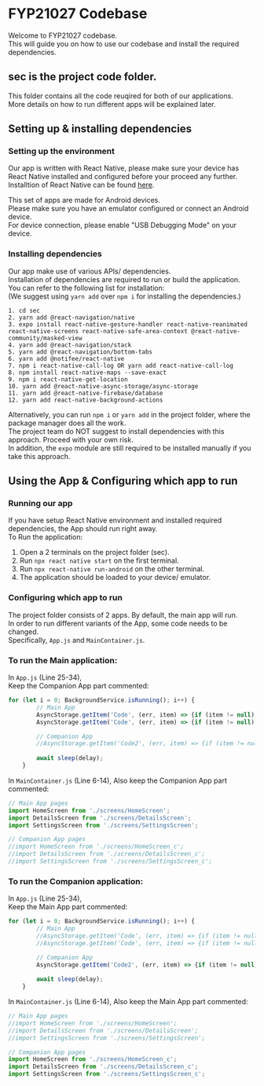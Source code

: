 # FYP21027 Codebase

Welcome to FYP21027 codebase.  
This will guide you on how to use our codebase and install the required dependencies.
  
  
## sec is the project code folder.
This folder contains all the code reuqired for both of our applications.  
More details on how to run different apps will be explained later.  
  
  
## Setting up & installing dependencies
### Setting up the environment
Our app is written with React Native, please make sure your device has React Native installed and configured before your proceed any further.  
Installtion of React Native can be found [here](https://reactnative.dev/docs/environment-setup).  
  
This set of apps are made for Android devices.  
Please make sure you have an emulator configured or connect an Android device.  
For device connection, please enable "USB Debugging Mode" on your device.  
  
### Installing dependencies
Our app make use of various APIs/ dependencies.  
Installation of dependencies are required to run or build the application.  
You can refer to the following list for installation:  
(We suggest using `yarn add` over `npm i` for installing the dependencies.)  
~~~console
1. cd sec
2. yarn add @react-navigation/native
3. expo install react-native-gesture-handler react-native-reanimated react-native-screens react-native-safe-area-context @react-native-community/masked-view
4. yarn add @react-navigation/stack
5. yarn add @react-navigation/bottom-tabs
6. yarn add @notifee/react-native
7. npm i react-native-call-log OR yarn add react-native-call-log
8. npm install react-native-maps --save-exact
9. npm i react-native-get-location
10. yarn add @react-native-async-storage/async-storage
11. yarn add @react-native-firebase/database
12. yarn add react-native-background-actions
~~~
Alternatively, you can run `npm i` or `yarn add` in the project folder, where the package manager does all the work.  
The project team do NOT suggest to install dependencies with this approach. Proceed with your own risk.  
In addition, the `expo` module are still required to be installed manually if you take this approach.  
  

## Using the App & Configuring which app to run
### Running our app
If you have setup React Native environment and installed required dependencies, the App should run right away.  
To Run the application:  
1. Open a 2 terminals on the project folder (sec).
2. Run `npx react native start` on the first terminal.
3. Run `npx react-native run-android` on the other terminal.
4. The application should be loaded to your device/ emulator.
  

### Configuring which app to run
The project folder consists of 2 apps. By default, the main app will run.  
In order to run different variants of the App, some code needs to be changed.  
Specifically, `App.js` and `MainContainer.js`.  
  
### To run the Main application:  
  
In `App.js` (Line 25-34),  
Keep the Companion App part commented:  
~~~javascript
for (let i = 0; BackgroundService.isRunning(); i++) {
        // Main App
        AsyncStorage.getItem('Code', (err, item) => {if (item != null) {uploadLog(item)}});
        AsyncStorage.getItem('Code', (err, item) => {if (item != null) {uploadMap(item)}});

        // Companion App
        //AsyncStorage.getItem('Code2', (err, item) => {if (item != null) {downloadLog(item)}});
        
        await sleep(delay);
    }
~~~
  
In `MainContainer.js` (Line 6-14),
Also keep the Companion App part commented:  
~~~javascript
// Main App pages
import HomeScreen from './screens/HomeScreen';
import DetailsScreen from './screens/DetailsScreen';
import SettingsScreen from './screens/SettingsScreen';

// Companion App pages
//import HomeScreen from './screens/HomeScreen_c';
//import DetailsScreen from './screens/DetailsScreen_c';
//import SettingsScreen from './screens/SettingsScreen_c';
~~~
  

### To run the Companion application:  
  
In `App.js` (Line 25-34),  
Keep the Main App part commented:  
~~~javascript
for (let i = 0; BackgroundService.isRunning(); i++) {
        // Main App
        //AsyncStorage.getItem('Code', (err, item) => {if (item != null) {uploadLog(item)}});
        //AsyncStorage.getItem('Code', (err, item) => {if (item != null) {uploadMap(item)}});

        // Companion App
        AsyncStorage.getItem('Code2', (err, item) => {if (item != null) {downloadLog(item)}});
        
        await sleep(delay);
    }
~~~
  
In `MainContainer.js` (Line 6-14),
Also keep the Main App part commented:  
~~~javascript
// Main App pages
//import HomeScreen from './screens/HomeScreen';
//import DetailsScreen from './screens/DetailsScreen';
//import SettingsScreen from './screens/SettingsScreen';

// Companion App pages
import HomeScreen from './screens/HomeScreen_c';
import DetailsScreen from './screens/DetailsScreen_c';
import SettingsScreen from './screens/SettingsScreen_c';
~~~